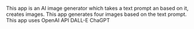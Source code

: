 This app is an AI image generator which takes a text prompt an based on it, creates images.
This app generates four images based on the text prompt.
This app uses OpenAI API DALL-E ChaGPT